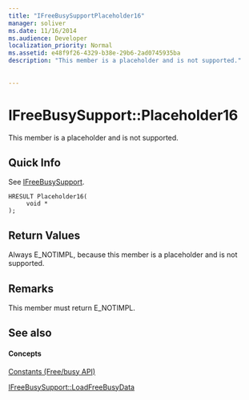 ```yaml
---
title: "IFreeBusySupportPlaceholder16"
manager: soliver
ms.date: 11/16/2014
ms.audience: Developer
localization_priority: Normal
ms.assetid: e48f9f26-4329-b38e-29b6-2ad0745935ba
description: "This member is a placeholder and is not supported."
 
 
---
```


# IFreeBusySupport::Placeholder16

This member is a placeholder and is not supported.
  
## Quick Info

See [IFreeBusySupport](ifreebusysupport.md).
  
```
HRESULT Placeholder16( 
     void * 
);
```

## Return Values

Always E_NOTIMPL, because this member is a placeholder and is not supported.
  
## Remarks

This member must return E_NOTIMPL.
  
## See also

#### Concepts

[Constants (Free/busy API)](constants-free-busy-api.md)
  
[IFreeBusySupport::LoadFreeBusyData](ifreebusysupport-loadfreebusydata.md)

